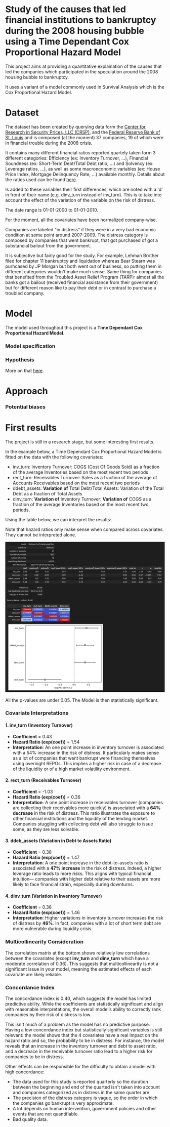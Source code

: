 # Study of the causes that led financial institutions to bankruptcy during the 2008 housing bubble using a **Time Dependant Cox Proportional Hazard Model**


This project aims at providing a quantitative explaination of the causes that led the companies which participated in the speculation around the 2008 housing bubble to bankruptcy.

It uses a variant of a model commonly used in Survival Analysis which is the Cox Proportional Hazard Model.

# Dataset

The dataset has been created by querying data form the [Center for Research in Security Prices, LLC (CRSP)](https://www.crsp.org/), and the [Federal Reserve Bank of St. Louis](https://fred.stlouisfed.org/) and is composed (at the moment) 37 companies, 19 of which were in financial trouble during the 2008 crisis.

It contains many different financial ratios reported quartely taken form 3 different categories: Efficiency (ex: Inventory Turnover, ...), Financial Soundness (ex: Short-Term Debt/Total Debt ratio, ...) and Solvency (ex: Leverage ratios, ...), as well as some macroeconomic variables (ex: House Price Index, Mortgage Delinquency Rate, ...) available monthly. Details about the ratios used can be found [here](https://github.com/Gabriel-dLN/Project/blob/main/data_to_prepare/WRDS_Industry_Financial_Ratio_Manual.pdf).

Is added to these variables their first differences, which are noted with a 'd' in front of their name (e.g. dinv_turn instead of inv_turn). This is to take into account the effect of the variation of the variable on the risk of distress.


The date range is 01-01-2000 to 01-01-2010.

For the moment, all the covariates have been normalized company-wise.

Companies are labeled "in distress" if they were in a very bad economic condition at some point around 2007-2009. The distress category is composed by companies that went bankrupt, that got purchased of got a substancial bailout from the government.

It is subjective but fairly good for the study. For example, Lehman Brother filed for chapter 11 bankruptcy and liquidation whereas Bear Stearn was purhcased by JP Morgan but both went out of business, so putting them in different categories wouldn't make much sense. Same thing for companies that benefited from the Troubled Asset Relief Program (TARP): almost all the banks got a bailout (received financial assistance from their government) but for different reason like to pay their debt or in contrast to purchase a troubled company. 

# Model

The model used throughout this project is a **Time Dependant Cox Proportional Hazard Model**.
### Model specification

### Hypothesis

More on that [here](https://bmcmedresmethodol.biomedcentral.com/articles/10.1186/1471-2288-10-20).


# Approach

### Potential biases

# First results

The project is still in a research stage, but some interesting first results.

In the example below, a Time Dependant Cox Proportional Hazard Model is fitted on the data with the following covariates:
- inv_turn: Inventory Turnover: COGS (Cost Of Goods Sold) as a fraction of the average Inventories based on the most recent two periods
- rect_turn: Receivables Turnover: Sales as a fraction of the average of Accounts Receivables based on the most recent two periods
- ddebt_assets: **Variation of** Total Debt/Total Assets: Variation of the Total Debt as a fraction of Total Assets
- dinv_turn: **Variation of** Inventory Turnover: **Variation of** COGS as a fraction of the average Inventories based on the most recent two periods.


Using the table below, we can interpret the results:

Note that hazard ratios only make sense when compared across covariates. They cannot be interpreted alone.



![illustration](results/example_res.png "Illustration")

All the p-values are under 0.05. The Model is then statistically significant.

### Covariate Interpretations

#### 1. **inv_turn (Inventory Turnover)**
   - **Coefficient** = 0.43
   - **Hazard Ratio (exp(coef))** = 1.54
   - **Interpretation**: An one point increase in inventory turnover is associated with a 54% increase in the risk of distress. It particularly makes sense as a lot of companies that went bankrupt were financing themselves using overnight REPOs. This implies a higher risk in case of a decrease of the liquidity or of a high market volatility environment.

#### 2. **rect_turn (Receivables Turnover)**
   - **Coefficient** = -1.03
   - **Hazard Ratio (exp(coef))** = 0.36
   - **Interpretation**: A one point increase in receivables turnover (companies are collecting their receivables more quickly) is associated with a **64% decrease** in the risk of distress. This ratio illustrates the exposure to other financial institutions and the liquidity of the lending market. Companies stuggling with collecting debt will also struggle to issue some, as they are less solvable.

#### 3. **ddeb_assets (Variation in Debt to Assets Ratio)**
   - **Coefficient** = 0.38
   - **Hazard Ratio (exp(coef))** = 1.47
   - **Interpretation**: A one point increase in the debt-to-assets ratio is associated with a **47% increase** in the risk of distress. Indeed, a higher leverage ratio leads to more risks. This aligns with typical financial intuition— companies with higher debt relative to their assets are more likely to face financial strain, especially during downturns.

#### 4. **dinv_turn (Variation in Inventory Turnover)**
   - **Coefficient** = 0.38
   - **Hazard Ratio (exp(coef))** = 1.46
   - **Interpretation**: Higher variations in inventory turnover increases the risk of distress by **46%**. In fact, companies with a lot of short term debt are more vulnerable during liquidity crisis.

### Multicollinearity Consideration
The correlation matrix at the bottom shows relatively low correlations between the covariates (except **inv_turn** and **dinv_turn** which have a moderate correlation of 0.36). This suggests that multicollinearity is not a significant issue in your model, meaning the estimated effects of each covariate are likely reliable.

### Concordance Index
The concordance index is 0.40, which suggests the model has limited predictive ability. While the coefficients are statistically significant and align with reasonable interpretations, the overall model’s ability to correctly rank companies by their risk of distress is low.

This isn't much of a problem as the model has no predictive purpose. Having a low concordance index but statistically significant variables is still relevant: the model shows that the 4 covariates have a real impact on the hazard ratio and so, the probability to be in distress. For instance, the model reveals that an increase in the inventory turnover and debt to asset ratio, and a decreace in the receivable turnover ratio lead to a higher risk for companies to be in distress.

Other effects can be responsible for the difficulty to obtain a model with high concordance:
- The data used for this study is reported quarterly so the duration between the beginning and end of the quarted isn't taken into account and companies categorized as in distress in the same quarter are
- The precision of the distress category is vague, so the order in which the companies go bankrupt is very approximate.
- A lot depends on human intervention, government policies and other events that are not quantifiable.
- Bad quality data.
